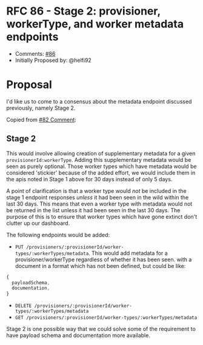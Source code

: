 # RFC 86 - Stage 2: provisioner, workerType, and worker metadata endpoints
* Comments: [#86](https://api.github.com/repos/taskcluster/taskcluster-rfcs/issues/86)
* Initially Proposed by: @helfi92

# Proposal
I'd like us to come to a consensus about the metadata endpoint discussed previously, namely Stage 2.

Copied from [#82 Comment](https://github.com/taskcluster/taskcluster-rfcs/issues/82#issuecomment-315177265):

Stage 2
--------
This would involve allowing creation of supplementary metadata for a given `provisionerId:workerType`.  Adding this supplementary metadata would be seen as purely optional.  Those worker types which have metadata would be considered 'stickier' because of the added effort, we would include them in the apis noted in Stage 1 above for 30 days instead of only 5 days.

A point of clarification is that a worker type would *not* be included in the stage 1 endpoint responses *unless* it had been seen in the wild within the last 30 days.  This means that even a worker type with metadata would not be returned in the list unless it had been seen in the last 30 days.  The purpose of this is to ensure that worker types which have gone extinct don't clutter up our dashboard.

The following endpoints would be added:

- `PUT /provisioners/:provisionerId/worker-types/:workerTypes/metadata`.  This would add metadata for a provisioner/workerType regardless of whether it has been seen.   with a document in a format which has not been defined, but could be like:
```javascript
{
  payloadSchema,
  documentation,
}
```
- `DELETE /provisioners/:provisionerId/worker-types/:workerTypes/metadata`
- `GET /provisioners/:provisionerId/worker-types/:workerTypes/metadata`

Stage 2 is one possible way that we could solve some of the requirement to have payload schema and documentation more available.
